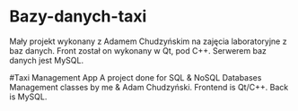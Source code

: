 # Bazy-danych-taxi

Mały projekt wykonany z Adamem Chudzyńskim na zajęcia laboratoryjne z baz danych.
Front został on wykonany w Qt, pod C++. Serwerem baz danych jest MySQL.

#Taxi Management App
A project done for SQL & NoSQL Databases Management classes by me & Adam Chudzyński.
Frontend is Qt/C++. Back is MySQL.
